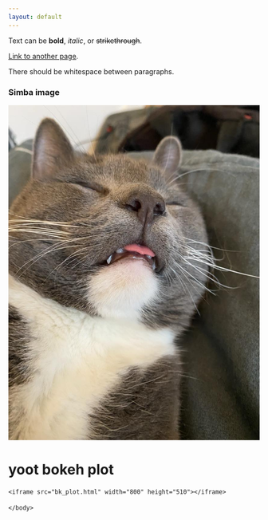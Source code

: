 ```yaml
---
layout: default
---
```


Text can be **bold**, _italic_, or ~~strikethrough~~.

[Link to another page](./another-page.html).

There should be whitespace between paragraphs.

### Simba image

![simba](/assets/images/simba.jpg)

<html>
<head>
    <title>Bokeh Plot Example</title>
</head>
<body>
    <h1>yoot bokeh plot</h1>

    <iframe src="bk_plot.html" width="800" height="510"></iframe>

    </body>
</html>
